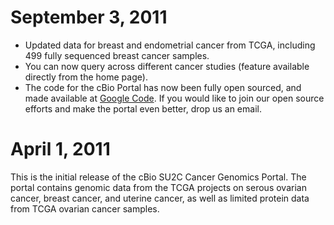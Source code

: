 # September 3, 2011

* Updated data for breast and endometrial cancer from TCGA, including 499 fully sequenced breast cancer samples.
* You can now query across different cancer studies (feature available directly from the home page).
* The code for the cBio Portal has now been fully open sourced, and made available at [Google Code](http://code.google.com/p/cbio-cancer-genomics-portal/).  If you would like to join our open source efforts and make the portal even better, drop us an email.



# April 1, 2011

This is the initial release of the cBio SU2C Cancer Genomics Portal. The portal contains genomic data from the TCGA projects on serous ovarian cancer, breast cancer, and uterine cancer, as well as limited protein data from TCGA ovarian cancer samples. 
